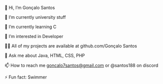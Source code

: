 👋 Hi, I’m Gonçalo Santos

🔭 I’m currently university stuff

🌱 I’m currently learning C

👀 I’m interested in Developer

👨‍💻 All of my projects are available at github.com/Gonçalo Santos

💬 Ask me about Java, HTML, CSS, PHP 

📫 How to reach me goncalo7santos@gmail.com or @santos188 on discord

⚡ Fun fact: Swimmer

